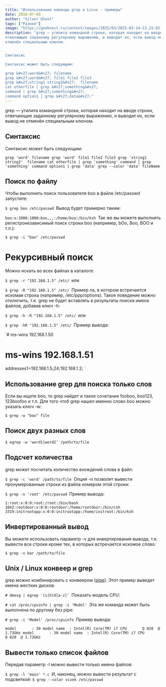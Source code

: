 ```yaml
---
title: "Использование команды grep в Linux - примеры"
date: 2016-07-05
author: "Silver Ghost"
tags: ["Разное"]
image: "https://geeknest.ru/content/images/2025/03/2025-03-14-13.19.02-1.jpg"
description: "grep — утилита командной строки, которая находит на вводе строки,
отвечающие заданному регулярному выражению, и выводит их, если вывод не
отменён специальным ключом.


Синтаксис

Синтаксис может быть следующим:

grep &#x27;word&#x27; filename
grep &#x27;word&#x27; file1 file2 file3
grep &#x27;string1 string2&#x27;  filename
cat otherfile | grep &#x27;something&#x27;
command | grep &#x27;something&#x27;
command option1 | grep &#x27;data&#x27;"
---
```


grep — утилита командной строки, которая находит на вводе строки,
отвечающие заданному регулярному выражению, и выводит их, если вывод не
отменён специальным ключом.

## Синтаксис

Синтаксис может быть следующим:

`grep 'word' filename
grep 'word' file1 file2 file3
grep 'string1 string2'  filename
cat otherfile | grep 'something'
command | grep 'something'
command option1 | grep 'data'
grep --color 'data' fileName
`
## Поиск по файлу
Чтобы выполнить поиск пользователя boo в файле /etc/passwd запустите:

`$ grep boo /etc/passwd
`Вывод будет примерно таким:

`boo:x:1000:1000:boo,,,:/home/boo:/bin/ksh
`Так же вы можете выполнить регистронезависимый поиск строки boo
(например, bOo, Boo, BOO и т.п.):

`$ grep -i "boo" /etc/passwd
`
# Рекурсивный поиск
Можно искать во всех файлах в каталоге:

`$ grep -r "192.168.1.5" /etc/
`или

`$ grep -R "192.168.1.5" /etc/
`Пример ла, в котором встречается искомая строка (например,
/etc/ppp/options). Такое поведение можно отключить, т.е. grep не будет
вставлять в результаты поиска имена файлов, добавив ключ -h:

`$ grep -h -R "192.168.1.5" /etc/
`или

`$ grep -hR "192.168.1.5" /etc/
`Пример вывода:

`# ms-wins 192.168.1.50
# ms-wins 192.168.1.51
addresses1=192.168.1.5;24;192.168.1.2;
`
## Использование grep для поиска только слов
Если вы ищете boo, то grep найдет и такое сочетание fooboo, boo123,
123boofoo и т.п. Для того чтоб grep нашел именно слово boo можно указать
ключ -w:

`$ grep -w "boo" file
`
## Поиск двух разных слов
`$ egrep -w 'word1|word2' /path/to/file
`
## Подсчет количества
grep может посчитать количество вхождений слова в файл:

`$ grep -c 'word' /path/to/file
`Опция -n позволит вывести пронумерованные строки из файла номером этой
строки:

`$ grep -n 'root' /etc/passwd
`Пример вывода:

`1:root:x:0:0:root:/root:/bin/bash
1042:rootdoor:x:0:0:rootdoor:/home/rootdoor:/bin/csh
3319:initrootapp:x:0:0:initrootapp:/home/initroot:/bin/ksh
`
## Инвертированный вывод
Вы можете использовать параметр -v для инвертирования вывода, т.е.
вывести все строки кроме тех, в которых встречается искомое слово:

`$ grep -v bar /path/to/file
`
## Unix / Linux конвеер и grep
grep можно комбинировать с конвеером
([pipe](https://ru.wikipedia.org/wiki/%D0%9A%D0%BE%D0%BD%D0%B2%D0%B5%D0%B9%D0%B5%D1%80_(UNIX)?ref=geeknest.ru)).
Этот пример выведет имена жестких дисков:

`# dmesg | egrep '(s|h)d[a-z]'
`Показать модель CPU:

`# cat /proc/cpuinfo | grep -i 'Model'
`Эта же команда может быть выполнена по другому без pipe:

`# grep -i 'Model' /proc/cpuinfo
`Пример вывода:

`model       : 30
model name  : Intel(R) Core(TM) i7 CPU       Q 820  @ 1.73GHz
model       : 30
model name  : Intel(R) Core(TM) i7 CPU       Q 820  @ 1.73GHz
`
## Вывести только список файлов
Передав параметр -l можно вывести только имена файлов:

`$ grep -l 'main' *.c
`И, наконец, можно вывести результат с подсветкой:
`$ grep --color vivek /etc/passwd
`
